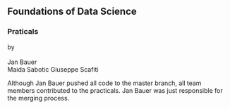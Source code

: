 ## Foundations of Data Science
### Praticals
by<br/>  
Jan Bauer  
Maida Sabotic
Giuseppe Scafiti  

Although Jan Bauer pushed all code to the master branch, all team members contributed to the practicals. Jan Bauer was just responsible for the merging process.
